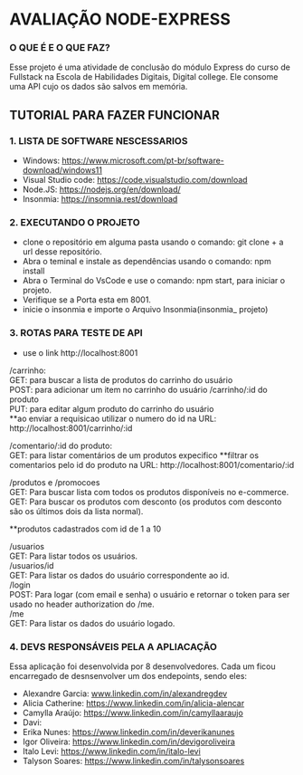 # AVALIAÇÃO NODE-EXPRESS
### O QUE É E O QUE FAZ?
  Esse projeto é uma atividade de conclusão do módulo Express do curso de Fullstack na Escola de Habilidades Digitais, Digital college.
  Ele consome uma API cujo os dados são salvos em memória.

## TUTORIAL PARA FAZER FUNCIONAR

### 1. LISTA DE SOFTWARE NESCESSARIOS 
- Windows: https://www.microsoft.com/pt-br/software-download/windows11
- Visual Studio code: https://code.visualstudio.com/download
- Node.JS: https://nodejs.org/en/download/
- Insonmia: https://insomnia.rest/download

### 2. EXECUTANDO O PROJETO
- clone o repositório em alguma pasta usando o comando: git clone + a url desse repositório.
- Abra o teminal e instale as dependências usando o comando: npm install
- Abra o Terminal do VsCode e use o comando: npm start, para iniciar o projeto.
- Verifique se a Porta esta em 8001.
- inicie o insonmia e importe o Arquivo Insonmia(insonmia_ projeto)


### 3. ROTAS PARA TESTE DE API

- use o link http://localhost:8001 

/carrinho:<br>
GET: para buscar a lista de produtos do carrinho do usuário<br>
POST: para adicionar um item no carrinho do usuário
/carrinho/:id do produto<br>
PUT: para editar algum produto do carrinho do usuário<br>
**ao enviar a requisicao utilizar o numero do id na URL: http://localhost:8001/carrinho/:id<br>

/comentario/:id do produto:<br>
GET: para listar comentários de um produtos expecifico
**filtrar os comentarios pelo id do produto na URL: http://localhost:8001/comentario/:id

 /produtos e /promocoes<br>
 GET: Para buscar lista com todos os produtos disponíveis no e-commerce.<br>
 GET: Para buscar os produtos com desconto (os produtos com desconto são os últimos dois da lista normal).

**produtos cadastrados com id de 1 a 10

/usuarios<br>
GET: Para listar todos os usuários.<br>
/usuarios/id<br>
GET: Para listar os dados do usuário correspondente ao id.<br>
/login<br>
POST: Para logar (com email e senha) o usuário e retornar o token para ser usado no header authorization do /me.<br>
/me<br>
GET: Para listar os dados do usuário logado.

### 4. DEVS RESPONSÁVEIS PELA A APLIACAÇÃO
Essa aplicação foi desenvolvida por 8 desenvolvedores. Cada um ficou encarregado de desnsenvolver um dos endepoints, sendo eles:
- Alexandre Garcia: www.linkedin.com/in/alexandregdev
- Alicia Catherine: https://www.linkedin.com/in/alicia-alencar
- Camylla Araújo: https://www.linkedin.com/in/camyllaaraujo
- Davi:
- Erika Nunes: https://www.linkedin.com/in/deverikanunes
- Igor Oliveira: https://www.linkedin.com/in/devigoroliveira
- Italo Levi: https://www.linkedin.com/in/italo-levi
- Talyson Soares: https://www.linkedin.com/in/talysonsoares



